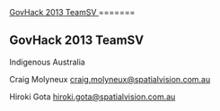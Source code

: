 <a href="http://govhack2013teamsv.appspot.com/">
  GovHack 2013 TeamSV
</a>
=======

## GovHack 2013 TeamSV

Indigenous Australia

Craig Molyneux
craig.molyneux@spatialvision.com.au

Hiroki Gota
hiroki.gota@spatialvision.com.au

